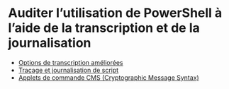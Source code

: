 # Auditer l’utilisation de PowerShell à l’aide de la transcription et de la journalisation

- [Options de transcription améliorées](audit_transcript.md)
- [Traçage et journalisation de script](audit_script.md)
- [Applets de commande CMS (Cryptographic Message Syntax)](audit_cms.md)


<!--HONumber=Sep16_HO3-->


